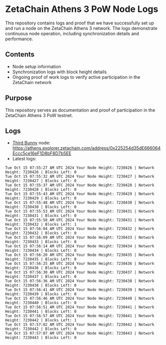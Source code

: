 # ZetaChain Athens 3 PoW Node Logs
This repository contains logs and proof that we have successfully set up and run a node on the ZetaChain Athens 3 network. The logs demonstrate continuous node operation, including synchronization details and performance.

## Contents
- Node setup information
- Synchronization logs with block height details
- Ongoing proof of work logs to verify active participation in the ZetaChain network

## Purpose
This repository serves as documentation and proof of participation in the ZetaChain Athens 3 PoW testnet.

## Logs

- [Third Bunny](https://thirdbunny.xyz/) node: https://athens.explorer.zetachain.com/address/0x225254d35dE666064Eccc5ce16eF1D8bF8D7b5EE
- Latest logs:
```
Tue Oct 15 07:55:27 AM UTC 2024 Your Node Height: 7230426 | Network Height: 7230426 | Blocks Left: 0
Tue Oct 15 07:55:32 AM UTC 2024 Your Node Height: 7230427 | Network Height: 7230427 | Blocks Left: 0
Tue Oct 15 07:55:37 AM UTC 2024 Your Node Height: 7230428 | Network Height: 7230428 | Blocks Left: 0
Tue Oct 15 07:55:43 AM UTC 2024 Your Node Height: 7230429 | Network Height: 7230429 | Blocks Left: 0
Tue Oct 15 07:55:48 AM UTC 2024 Your Node Height: 7230430 | Network Height: 7230430 | Blocks Left: 0
Tue Oct 15 07:55:53 AM UTC 2024 Your Node Height: 7230431 | Network Height: 7230431 | Blocks Left: 0
Tue Oct 15 07:55:58 AM UTC 2024 Your Node Height: 7230431 | Network Height: 7230432 | Blocks Left: 1
Tue Oct 15 07:56:04 AM UTC 2024 Your Node Height: 7230432 | Network Height: 7230432 | Blocks Left: 0
Tue Oct 15 07:56:09 AM UTC 2024 Your Node Height: 7230433 | Network Height: 7230433 | Blocks Left: 0
Tue Oct 15 07:56:14 AM UTC 2024 Your Node Height: 7230434 | Network Height: 7230434 | Blocks Left: 0
Tue Oct 15 07:56:20 AM UTC 2024 Your Node Height: 7230435 | Network Height: 7230435 | Blocks Left: 0
Tue Oct 15 07:56:25 AM UTC 2024 Your Node Height: 7230436 | Network Height: 7230436 | Blocks Left: 0
Tue Oct 15 07:56:30 AM UTC 2024 Your Node Height: 7230437 | Network Height: 7230437 | Blocks Left: 0
Tue Oct 15 07:56:36 AM UTC 2024 Your Node Height: 7230438 | Network Height: 7230438 | Blocks Left: 0
Tue Oct 15 07:56:41 AM UTC 2024 Your Node Height: 7230439 | Network Height: 7230439 | Blocks Left: 0
Tue Oct 15 07:56:46 AM UTC 2024 Your Node Height: 7230440 | Network Height: 7230440 | Blocks Left: 0
Tue Oct 15 07:56:51 AM UTC 2024 Your Node Height: 7230441 | Network Height: 7230441 | Blocks Left: 0
Tue Oct 15 07:56:57 AM UTC 2024 Your Node Height: 7230441 | Network Height: 7230442 | Blocks Left: 1
Tue Oct 15 07:57:02 AM UTC 2024 Your Node Height: 7230442 | Network Height: 7230442 | Blocks Left: 0
Tue Oct 15 07:57:07 AM UTC 2024 Your Node Height: 7230443 | Network Height: 7230443 | Blocks Left: 0
```
